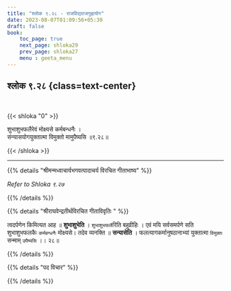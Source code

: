 ```yaml
---
title: "श्लोक ९.२८ - राजविद्यराजगुह्ययोग"
date: 2023-08-07T01:09:56+05:30
draft: false
book:
    toc_page: true
    next_page: shloka29
    prev_page: shloka27
    menu : geeta_menu
---
```




## श्लोक ९.२८ {class=text-center}

<br/>

{{< shloka  "0"  >}}

शुभाशुभफलैरेवं मोक्ष्यसे कर्मबन्धनैः ।   
संन्यासयोगयुक्तात्मा विमुक्तो मामुपैष्यसि ॥९.२८॥

{{< /shloka >}}

---

{{% details "श्रीमन्मध्वाचार्यभगवत्पादाचर्य विरचित  गीताभाष्य" %}}

*Refer to Shloka ९.२७*

{{% /details %}}


{{% details "श्रीराघवेन्द्रतीर्थविरचित गीताविवृतिः " %}}

त्वदर्पणेन किमित्यत आह ॥ **शुभाशुभेति** । 
`शुभाशुभफलै`रिति बहुव्रीहिः । एवं मयि सर्वसमर्पणे सति 
शुभाशुभफलकैः `कर्मबन्धनैः` मोक्ष्यसे। तदेव व्यनक्ति ॥ 
**सन्यासेति** । फलत्यागकर्मानुषठानाभ्यां युक्तात्मा 
`विमुक्तः` सन्माम् `उपैष्यसि` ।। २८॥

{{% /details %}}


{{% details "पद विचार" %}}


{{% /details %}}
